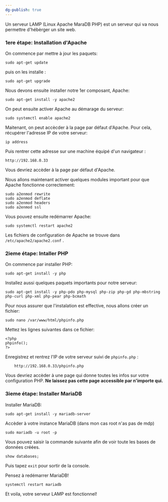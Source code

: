```yaml
---
dg-publish: true
---
```


Un serveur LAMP (Linux Apache MaraDB PHP) est un serveur qui va nous permettre d'hébèrger un site web. 

### 1ere étape: Installation d'Apache

On commence par mettre à jour les paquets:
```
sudo apt-get update
```

puis on les installe :

```
sudo apt-get upgrade
```

Nous devons ensuite installer notre 1er composant, Apache:

```
sudo apt-get install -y apache2
```

On peut ensuite activer Apache au démarage du serveur:

```
sudo systemctl enable apache2
```

Maitenant, on peut accècder à la page par défaut d'Apache. Pour cela, récupérer l'adresse IP de votre serveur:

```
ip address
```

Puis rentrer cette adresse sur une machine équipé d'un navigateur :

```
http://192.168.0.33
```

Vous devriez accèder à la page par défaut d'Apache.

Nous allons maintenant activer quelques modules important pour que Apache fonctionne correctement: 

```
sudo a2enmod rewrite
sudo a2enmod deflate
sudo a2enmod headers
sudo a2enmod ssl
```

Vous pouvez ensuite redémarrer Apache:
```
sudo systemctl restart apache2
```

Les fichiers de configuration de Apache se trouve dans `/etc/apache2/apache2.conf` .

### 2ieme étape: Intaller PHP

On commence par installer PHP:

```
sudo apt-get install -y php
```

Installez aussi quelques paquets importants pour notre serveur:

```
sudo apt-get install -y php-pdo php-mysql php-zip php-gd php-mbstring php-curl php-xml php-pear php-bcmath
```

Pour nous assurer que l'instalation est effective, nous allons créer un fichier:

```
sudo nano /var/www/html/phpinfo.php
```

Mettez les lignes suivantes dans ce fichier:

```
<?php
phpinfo();
?>
```

Enregistrez et rentrez l'IP de votre serveur suivi de  `phpinfo.php` : 

```
	http://192.168.0.33/phpinfo.php
```

Vous devriez accèder à une page qui donne toutes les infos sur votre configuration PHP. **Ne laissez pas cette page accessible par n'importe qui.**

### 3ieme étape: Installer MariaDB

Installer MariaDB:
```
sudo apt-get install -y mariadb-server
```

Accèder à votre instance MariaDB (dans mon cas root n'as pas de mdp)

```
sudo mariadb -u root -p
```

Vous pouvez saisir la commande suivante afin de voir toute les bases de données créées.

```
show databases;
```
 
Puis tapez `exit` pour sortir de la console. 

Pensez à redémarrer MariaDB!

```
systemctl restart mariadb
```

Et voila, votre serveur LAMP est fonctionnel! 